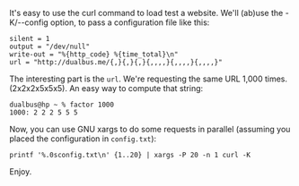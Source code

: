It's easy to use the curl command to load test a website. We'll (ab)use the
-K/--config option, to pass a configuration file like this:

    silent = 1
    output = "/dev/null"
    write-out = "%{http_code} %{time_total}\n"
    url = "http://dualbus.me/{,}{,}{,}{,,,,}{,,,,}{,,,,}"

The interesting part is the `url`. We're requesting the same URL 1,000 times.
(2x2x2x5x5x5). An easy way to compute that string:

    dualbus@hp ~ % factor 1000
    1000: 2 2 2 5 5 5

Now, you can use GNU xargs to do some requests in parallel (assuming you placed
the configuration in `config.txt`):

    printf '%.0sconfig.txt\n' {1..20} | xargs -P 20 -n 1 curl -K

Enjoy.
